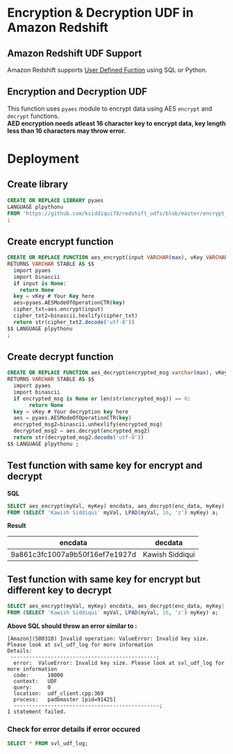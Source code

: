 # Encryption &amp; Decryption UDF in Amazon Redshift 
## Amazon Redshift UDF Support
Amazon Redshift supports [User Defined Fuction](https://docs.aws.amazon.com/redshift/latest/dg/user-defined-functions.html) using SQL or Python.
## Encryption and Decryption UDF
This function uses `pyaes` module to encrypt data using AES `encrypt` and `decrypt` functions.  
**AED encryption needs atleast 16 character key to encrypt data, key length less than 16 characters may throw error.**
# Deployment 
## Create library
```SQL
CREATE OR REPLACE LIBRARY pyaes  
LANGUAGE plpythonu  
FROM 'https://github.com/ksiddiqui79/redshift_udfs/blob/master/encrypt_decrypt_udf/using_pyaes/pyaes.zip?raw=true'  
;  
```
## Create encrypt function
```SQL
CREATE OR REPLACE FUNCTION aes_encrypt(input VARCHAR(max), vKey VARCHAR(256))  
RETURNS VARCHAR STABLE AS $$  
  import pyaes  
  import binascii  
  if input is None:  
    return None  
  key = vKey # Your Key here  
  aes=pyaes.AESModeOfOperationCTR(key)  
  cipher_txt=aes.encrypt(input)  
  cipher_txt2=binascii.hexlify(cipher_txt)  
  return str(cipher_txt2.decode('utf-8'))  
$$ LANGUAGE plpythonu  
;  
```
## Create decrypt function
```SQL
CREATE OR REPLACE FUNCTION aes_decrypt(encrypted_msg varchar(max), vKey VARCHAR(256))  
RETURNS VARCHAR STABLE AS $$  
  import pyaes  
  import binascii  
  if encrypted_msg is None or len(str(encrypted_msg)) == 0:  
       return None  
  key = vKey # Your decryption key here  
  aes = pyaes.AESModeOfOperationCTR(key)  
  encrypted_msg2=binascii.unhexlify(encrypted_msg)  
  decrypted_msg2 = aes.decrypt(encrypted_msg2)  
  return str(decrypted_msg2.decode('utf-8'))  
$$ LANGUAGE plpythonu ;  
```
## Test function with same key for encrypt and decrypt
**SQL**  
```SQL
SELECT aes_encrypt(myVal, myKey) encdata, aes_decrypt(enc_data, myKey) decdata  
FROM (SELECT 'Kawish Siddiqui' myVal, LPAD(myVal, 16, 'z') myKey) a;  
```

**Result**  

|encdata|decdata|  
|---|-----|  
|9a861c3fc1007a9b50f16ef7e1927d|Kawish Siddiqui|   

## Test function with same key for encrypt but different key to decrypt
```SQL
SELECT aes_encrypt(myVal, myKey) encdata, aes_decrypt(enc_data, myKey||'x') decdata  
FROM (SELECT 'Kawish Siddiqui' myVal, LPAD(myVal, 16, 'z') myKey) a;  
```
 **Above SQL should throw an error similar to :**  
```
[Amazon](500310) Invalid operation: ValueError: Invalid key size. Please look at svl_udf_log for more information  
Details:   
 -----------------------------------------------;  
  error:  ValueError: Invalid key size. Please look at svl_udf_log for more information  
  code:      10000  
  context:   UDF  
  query:     0  
  location:  udf_client.cpp:369  
  process:   padbmaster [pid=91425]  
  -----------------------------------------------;  
1 statement failed.  
```
### Check for error details if error occured
```SQL
SELECT * FROM svl_udf_log;  
```
